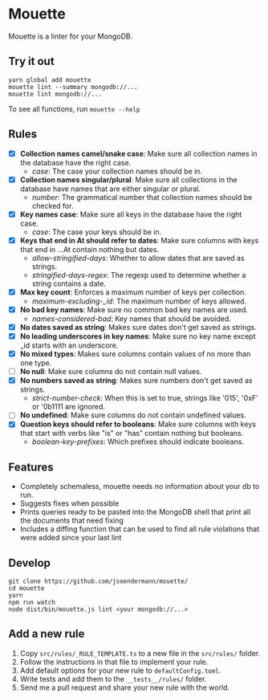 # Mouette

Mouette is a linter for your MongoDB.

## Try it out

```shell
yarn global add mouette
mouette lint --summary mongodb://...
mouette lint mongodb://...
```

To see all functions, run `mouette --help`

## Rules

- [X] **Collection names camel/snake case**: Make sure all collection names in the database have the right case.
  * *case*: The case your collection names should be in.
- [X] **Collection names singular/plural**: Make sure all collections in the database have names that are either singular or plural.
  * *number*: The grammatical number that collection names should be checked for.
- [X] **Key names case**: Make sure all keys in the database have the right case.
  * *case*: The case your keys should be in.
- [X] **Keys that end in At should refer to dates**: Make sure columns with keys that end in ...At contain nothing but dates.
  * *allow-stringified-days*: Whether to allow dates that are saved as strings.
  * *stringified-days-regex*: The regexp used to determine whether a string contains a date.
- [X] **Max key count**: Enforces a maximum number of keys per collection.
  * *maximum-excluding-_id*: The maximum number of keys allowed.
- [X] **No bad key names**: Make sure no common bad key names are used.
  * *names-considered-bad*: Key names that should be avoided.
- [X] **No dates saved as string**: Makes sure dates don't get saved as strings.
- [X] **No leading underscores in key names**: Make sure no key name except _id starts with an underscore.
- [X] **No mixed types**: Makes sure columns contain values of no more than one type.
- [ ] **No null**: Make sure columns do not contain null values.
- [X] **No numbers saved as string**: Makes sure numbers don't get saved as strings.
  * *strict-number-check*: When this is set to true, strings like '015', '0xF' or '0b1111 are ignored.
- [ ] **No undefined**: Make sure columns do not contain undefined values.
- [X] **Question keys should refer to booleans**: Make sure columns with keys that start with verbs like "is" or "has" contain nothing but booleans.
  * *boolean-key-prefixes*: Which prefixes should indicate booleans.

## Features

- Completely schemaless, mouette needs no information about your db to run.
- Suggests fixes when possible
- Prints queries ready to be pasted into the MongoDB shell that print all the documents that need fixing
- Includes a diffing function that can be used to find all rule violations that were added since your last lint

## Develop

```shell
git clone https://github.com/jsoendermann/mouette/
cd mouette
yarn
npm run watch
node dist/bin/mouette.js lint <your mongodb://...>
```

## Add a new rule

1. Copy `src/rules/_RULE_TEMPLATE.ts` to a new file in the `src/rules/` folder.
2. Follow the instructions in that file to implement your rule.
3. Add default options for your new rule to `defaultConfig.toml`.
4. Write tests and add them to the `__tests__/rules/` folder.
5. Send me a pull request and share your new rule with the world.
